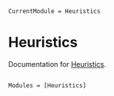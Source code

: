```@meta
CurrentModule = Heuristics
```

# Heuristics

Documentation for [Heuristics](https://github.com/GrantHecht/Heuristics.jl).

```@index
```

```@autodocs
Modules = [Heuristics]
```
